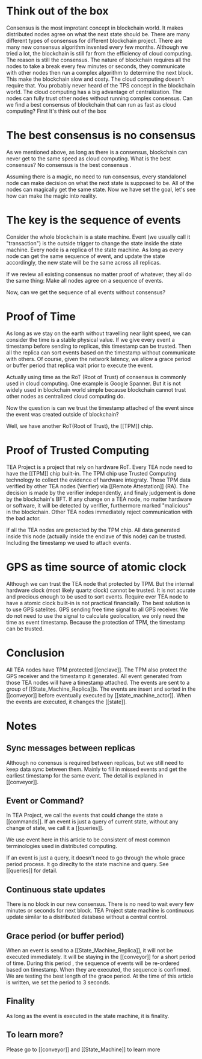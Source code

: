 # Think out of the box
Consensus is the most improtant concept in blockchain world. It makes distributed nodes agree on what the next state should be. There are many different types of consensus for different blockchain project. There are many new consensus algorithm invented every few months. Although we tried a lot, the blockchain is still far from the efficiency of cloud computing. The reason is still the consensus. The nature of blockchain requires all the nodes to take a break every few minutes or seconds, they communicate with other nodes then run a complex algorithm to determine the next block. This make the blockchain slow and costy. The cloud computing doesn't require that. You probably never heard of the TPS concept in the blockchain world. The cloud computing has a big advantage of centralization. The nodes can fully trust other nodes without running complex consensus. Can we find a best consensus of blockchain that can run as fast as cloud computing? First lt's think out of the box
# The best consensus is no consensus
As we mentioned above, as long as there is a consensus, blockchain can never get to the same speed as cloud computing. What is the best consensus? No consensus is the best consensus .

Assuming there is a magic, no need to run consensus, every standalonel node can make decision on what the next state is supposed to be. All of the nodes can magically get the same state. Now we have set the goal, let's see how can make the magic into reality. 

# The key is the sequence of events
Consider the whole blockchain is a state machine. Event (we usually call it "transaction") is the outside trigger to change the state inside the state machine. Every node is a replica of the state machine. As long as every node can get the same sequence of event, and update the state accordingly, the new state will be the same across all replicas.

If we review all existing consensus no matter proof of whatever, they all do the same thing: Make all nodes agree on a sequence of events. 

Now, can we get the sequence of all events without consensus?

# Proof of Time
As long as we stay on the earth without travelling near light speed, we can consider the time is a stable physical value. If we give every event a timestamp before sending to replicas, this timestamp can be trusted. Then all the replica can sort events based on the timestamp without communicate with others. Of course, given the network latency, we allow a grace period or buffer period that replica wait prior to execute the event. 

Actually using time as the RoT (Root of Trust) of  consensus is commonly used in cloud computing. One example is Google Spanner. But it is not widely used in blockchain world simple because blockchain  cannot trust other nodes as centralized cloud computing do. 

Now the question is can we trust the timestamp attached of the event since the event was created outside of blockchain?

Well, we have another RoT(Root of Trust), the [[TPM]] chip.


# Proof of Trusted Computing
TEA Project is a project that rely on hardware RoT. Every TEA node need to have the [[TPM]] chip built-in. The TPM chip use Trusted Computing technology to collect the evidence of hardware integraty. Those TPM data verified by other TEA nodes (Verifier) via [[Remote Attestation]] (RA). The decision is made by the verifier independently, and finaly judgement is done by the blockchain's BFT. If any change on a TEA node, no matter hardware or software, it will be detected by verifier, furthermore marked "malicious" in the blockchain. Other TEA nodes immediately reject communication with the bad actor. 

If all the TEA nodes are protected by the TPM chip. All data generated inside this node (actually inside the enclave of this node) can be trusted. Including the timestamp we used to attach events.
# GPS as time source of atomic clock
Although we can trust the TEA node that protected by TPM. But the internal hardware clock (most likely quartz clock) cannot be trusted. It is not acurate and precious enough to be used to sort events. Require ever TEA node to have a atomic clock built-in is not practical financially. The best solution is to use GPS satelites. GPS sending free time signal to all GPS receiver. We do not need to use the signal to calculate geolocation, we only need the time as event timestamp. Because the protection of TPM, the timestamp can be trusted.

# Conclusion
All TEA nodes have TPM protected [[enclave]]. The TPM also protect the GPS receiver and the timestamp it generated. All event generated from those TEA nodes will have a timestamp attached. The events are sent to a group of [[State_Machine_Replica]]s. The events are insert and sorted in the [[conveyor]] before eventually executed by [[state_machine_actor]]. When the events are executed, it changes the [[state]].  

# Notes
## Sync messages between replicas
Although no conensus is required between replicas, but we still need to keep data sync between them. Mainly to fill in missed events and get the earliest timestamp for the same event. The detail is explaned in [[conveyor]]. 

## Event or Command?
In TEA Project, we call the events that could change the state a [[commands]]. If an event is just a query of current state, without any change of state, we call it a [[queries]]. 

We use event here in this article to be consistent of most common terminologies used in distributed computing. 

If an event is just a query, it doesn't need to go through the whole grace period process. It go direclty to the state machine and query. See [[queries]] for detail.

## Continuous state updates
There is no block in our new consensus. There is no need to wait every few minutes or seconds for next block. TEA Project state machine is continuous update similar to a distributed database without a central control.

## Grace period (or buffer period)
When an event is send to a [[State_Machine_Replica]], it will not be executed immediately. It will be staying in the [[conveyor]] for a short period of time. During this period , the sequence of events will be re-ordered based on timestamp. When they are executed, the sequence is confirmed. We are testing the best length of the grace period. At the time of this article is written, we set the period to 3 seconds.

## Finality
As long as the event is executed in the state machine, it is finality. 

## To learn more?
Please go to [[conveyor]] and [[State_Machine]] to learn more
